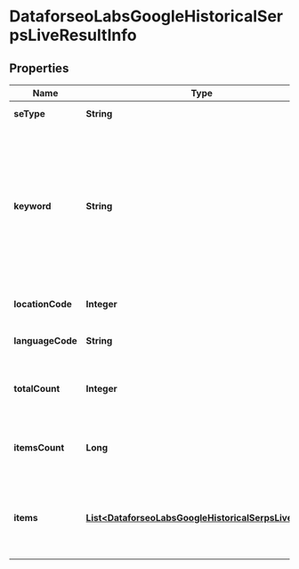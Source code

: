 

# DataforseoLabsGoogleHistoricalSerpsLiveResultInfo


## Properties

| Name | Type | Description | Notes |
|------------ | ------------- | ------------- | -------------|
|**seType** | **String** | search engine type |  [optional] |
|**keyword** | **String** | keyword received in a POST array the keyword is returned with decoded %## (plus character ‘+’ will be decoded to a space character) |  [optional] |
|**locationCode** | **Integer** | location code in a POST array |  [optional] |
|**languageCode** | **String** | language code in a POST array |  [optional] |
|**totalCount** | **Integer** | the number of results returned in the items array |  [optional] |
|**itemsCount** | **Long** | the number of results returned in the items array |  [optional] |
|**items** | [**List&lt;DataforseoLabsGoogleHistoricalSerpsLiveItem&gt;**](DataforseoLabsGoogleHistoricalSerpsLiveItem.md) | additional items present in the element if there are none, equals null |  [optional] |



